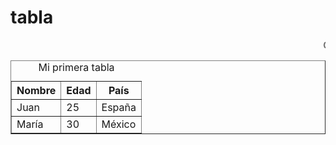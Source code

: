 <html>
<head>
  <title>pagina2</title>
  <meta charset="utf-8"/>
</head>
<body>
  <h1>tabla</h1>
  <p> <marquee>CENTRO DE ESTUDIOS DE BACHILLERATO CEB 5/11</marquee>
<table border="1">
<caption>Mi primera tabla</caption>
<tr>
<th>Nombre</th>
<th>Edad</th>
<th>País</th>
</tr>
<tr>
<td>Juan</td>
<td>25</td>
<td>España</td>
</tr>
<tr>
<td>María</td>
<td>30</td>
<td>México</td>
</tr>
</table>
</body>
</html>
